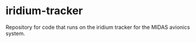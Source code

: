 # iridium-tracker
Repository for code that runs on the iridium tracker for the MIDAS avionics system. 
